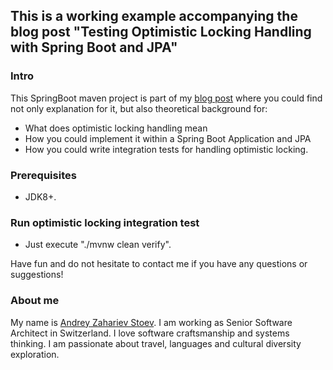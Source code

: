 ## This is a working example accompanying the blog post "Testing Optimistic Locking Handling with Spring Boot and JPA"

### Intro
This SpringBoot maven project is part of my [blog post](https://blog.mimacom.com/testing-optimistic-locking-handling-spring-boot-jpa/) where you could find not only explanation for it, but also theoretical background for:
- What does optimistic locking handling mean
- How you could implement it within a Spring Boot Application and JPA
- How you could write integration tests for handling optimistic locking.

### Prerequisites
- JDK8+.

### Run optimistic locking integration test
- Just execute "./mvnw clean verify".

Have fun and do not hesitate to contact me if you have any questions or suggestions!

### About me
My name is [Andrey Zahariev Stoev](https://www.linkedin.com/in/andistoev). 
I am working as Senior Software Architect in Switzerland.
I love software craftsmanship and systems thinking.
I am passionate about travel, languages and cultural diversity exploration.
